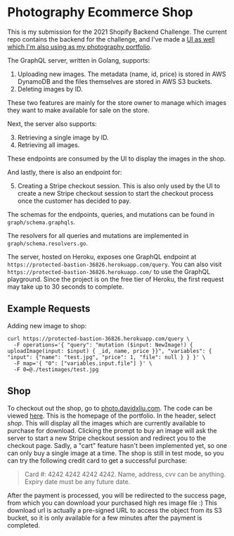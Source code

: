 # Photography Ecommerce Shop

This is my submission for the 2021 Shopify Backend Challenge.
The current repo contains the backend for the challenge, 
and I've made a [UI as well which I'm also using as my photography portfolio](https://github.com/xngln/photo-store-client).

The GraphQL server, written in Golang, supports:
1. Uploading new images. The metadata (name, id, price) is stored in AWS DynamoDB and the files themselves are stored in AWS S3 buckets.
2. Deleting images by ID.

These two features are mainly for the store owner to manage which images they want to make available for sale on the store.

Next, the server also supports:

3. Retrieving a single image by ID.
4. Retrieving all images.

These endpoints are consumed by the UI to display the images in the shop.

And lastly, there is also an endpoint for:

5. Creating a Stripe checkout session. This is also only used by the UI to create a new Stripe checkout session to start the checkout process once the customer has decided to pay.

The schemas for the endpoints, queries, and mutations can be found in `graph/schema.graphqls`.

The resolvers for all queries and mutations are implemented in `graph/schema.resolvers.go`.

The server, hosted on Heroku, exposes one GraphQL endpoint at `https://protected-bastion-36826.herokuapp.com/query`. 
You can also visit `https://protected-bastion-36826.herokuapp.com/` to use the GraphQL playground. Since the project is on the free tier of Heroku, the first request may take up to 30 seconds to complete.

## Example Requests 
Adding new image to shop:
```
curl https://protected-bastion-36826.herokuapp.com/query \
  -F operations='{ "query": "mutation ($input: NewImage!) { uploadImage(input: $input) { _id, name, price }}", "variables": { "input": {"name": "test.jpg", "price": 1, "file": null } } }' \
  -F map='{ "0": ["variables.input.file"] }' \
  -F 0=@./testimages/test.jpg
```

## Shop
To checkout out the shop, go to [photo.davidxliu.com](https://www.photo.davidxliu.com). The code can be viewed [here](https://github.com/xngln/photo-store-client). This is the homepage of the portfolio. In the header, select *shop*.
This will display all the images which are currently available to purchase for download. 
Clicking the prompt to buy an image will ask the server to start a new Stripe checkout session and redirect you to the checkout page. 
Sadly, a "cart" feature hasn't been implemented yet, so one can only buy a single image at a time. The shop is still in test mode, so you can try 
the following credit card to get a successful purchase:

> Card #: 4242 4242 4242 4242. Name, address, cvv can be anything. Expiry date must be any future date. 

After the payment is processed, you will be redirected to the success page, from which you can download your purchased high res image file :) 
This download url is actually a pre-signed URL to access the object from its S3 bucket, so it is only available for a few minutes after the payment is completed. 
